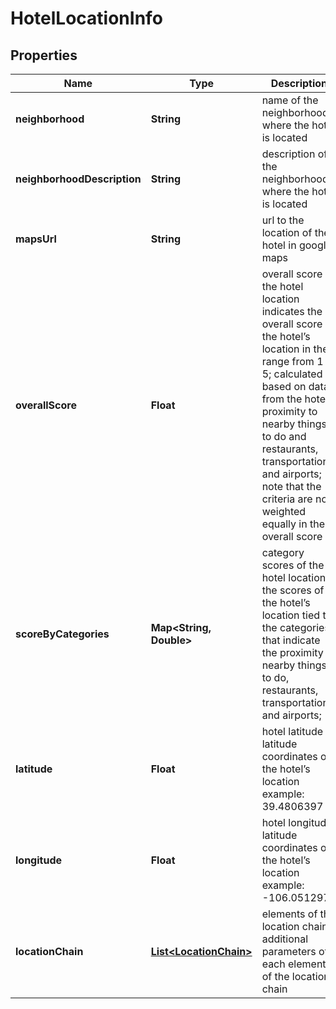 

# HotelLocationInfo


## Properties

| Name | Type | Description | Notes |
|------------ | ------------- | ------------- | -------------|
|**neighborhood** | **String** | name of the neighborhood where the hotel is located |  [optional] |
|**neighborhoodDescription** | **String** | description of the neighborhood where the hotel is located |  [optional] |
|**mapsUrl** | **String** | url to the location of the hotel in google maps |  [optional] |
|**overallScore** | **Float** | overall score of the hotel location indicates the overall score of the hotel’s location in the range from 1 to 5; calculated based on data from the hotel’s proximity to nearby things to do and restaurants, transportation, and airports; note that the criteria are not weighted equally in the overall score |  [optional] |
|**scoreByCategories** | **Map&lt;String, Double&gt;** | category scores of the hotel location the scores of the hotel’s location tied to the categories that indicate the proximity to nearby things to do, restaurants, transportation, and airports; |  [optional] |
|**latitude** | **Float** | hotel latitude latitude coordinates of the hotel’s location example: 39.4806397 |  [optional] |
|**longitude** | **Float** | hotel longitude latitude coordinates of the hotel’s location example: -106.0512973 |  [optional] |
|**locationChain** | [**List&lt;LocationChain&gt;**](LocationChain.md) | elements of the location chain additional parameters of each element of the location chain |  [optional] |



